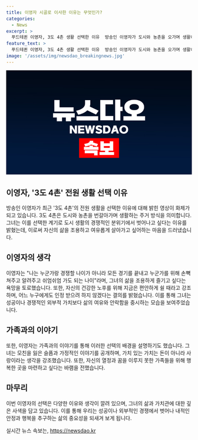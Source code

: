 ```yaml
---
title: 이영자 시골로 이사한 이유는 무엇인가?
categories:
  - News
excerpt: >
  푸드테퀸 이영자, 3도 4촌 생활 선택한 이유  방송인 이영자가 도시와 농촌을 오가며 생활하는 3도 4촌을 선택한 이유를 공개했다. 이는 경쟁이 아닌 휴식과 손주를 위한 마음에서 출발한 선택으로, 모친상을 겪은 후 가족과의 소중한 시간을 보내고자 함을 밝혔다. 또한, 도시 속에서의 바쁜 삶보다 조용하고 자연스러운 삶을 추구하고자 함을 전하며, 모친이 이루지 못한 것을 손주들에게 전하고 싶다는 소망을 이야기했다.
feature_text: >
  푸드테퀸 이영자, 3도 4촌 생활 선택한 이유  방송인 이영자가 도시와 농촌을 오가며 생활하는 3도 4촌을 선택한 이유를 공개했다. 이는 경쟁이 아닌 휴식과 손주를 위한 마음에서 출발한 선택으로, 모친상을 겪은 후 가족과의 소중한 시간을 보내고자 함을 밝혔다. 또한, 도시 속에서의 바쁜 삶보다 조용하고 자연스러운 삶을 추구하고자 함을 전하며, 모친이 이루지 못한 것을 손주들에게 전하고 싶다는 소망을 이야기했다.
image: '/assets/img/newsdao_breakingnews.jpg'
---
```


<p><img src="/assets/img/newsdao_breakingnews.jpg" alt="flaretime 속보" /></p>

<h2 data-ke-size="size26">이영자, '3도 4촌' 전원 생활 선택 이유</h2>

<p data-ke-size="size16">방송인 이영자가 최근 '3도 4촌'의 전원 생활을 선택한 이유에 대해 밝힌 영상이 화제가 되고 있습니다. 3도 4촌은 도시와 농촌을 번갈아가며 생활하는 주거 방식을 의미합니다. 그녀는 이를 선택한 계기로 도시 생활의 경쟁적인 분위기에서 벗어나고 싶다는 이유를 밝혔는데, 이로써 자신의 삶을 조용하고 여유롭게 살아가고 싶어하는 마음을 드러냈습니다.</p>

<h2 data-ke-size="size26">이영자의 생각</h2>

<p data-ke-size="size16">이영자는 "나는 누군가랑 경쟁할 나이가 아니라 모든 경기를 끝내고 누군가를 위해 손뼉 쳐주고 알려주고 쉬엄쉬엄 가도 되는 나이"라며, 그녀의 삶을 조용하게 즐기고 싶다는 욕망을 토로했습니다. 또한, 자신의 건강한 노후를 위해 지금은 편안하게 쉴 때라고 강조하며, 어느 누구에게도 인정 받으려 하지 않겠다는 결의를 밝혔습니다. 이를 통해 그녀는 성공이나 경쟁적인 외부적 가치보다 삶의 여유와 안락함을 중시하는 모습을 보여주었습니다.</p>

<h2 data-ke-size="size26">가족과의 이야기</h2>

<p data-ke-size="size16">또한, 이영자는 가족과의 이야기를 통해 이러한 선택의 배경을 설명하기도 했습니다. 그녀는 모친을 잃은 슬픔과 가정적인 이야기를 공개하며, 가치 있는 가치는 돈이 아니라 사랑이라는 생각을 강조했습니다. 또한, 자신의 열정과 꿈을 이루지 못한 가족들을 위해 행복한 곳을 마련하고 싶다는 바램을 전했습니다.</p>

<h2 data-ke-size="size26">마무리</h2>

<p data-ke-size="size16">이번 이영자의 선택은 다양한 이유와 생각이 깔려 있으며, 그녀의 삶과 가치관에 대한 깊은 사색을 담고 있습니다. 이를 통해 우리는 성공이나 외부적인 경쟁에서 벗어나 내적인 안정과 행복을 추구하는 삶의 중요성을 되새겨 보게 됩니다.</p>
실시간 뉴스 속보는, <a href="https://newsdao.kr" rel="dofollow">https://newsdao.kr</a>


